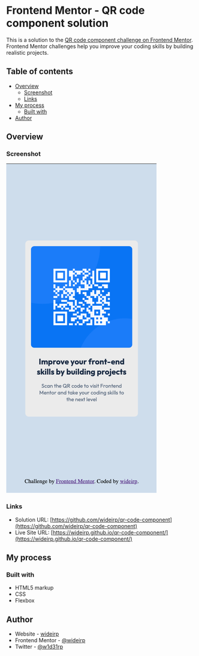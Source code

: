# Frontend Mentor - QR code component solution

This is a solution to the [QR code component challenge on Frontend Mentor](https://www.frontendmentor.io/challenges/qr-code-component-iux_sIO_H). Frontend Mentor challenges help you improve your coding skills by building realistic projects.

## Table of contents

- [Overview](#overview)
  - [Screenshot](#screenshot)
  - [Links](#links)
- [My process](#my-process)
  - [Built with](#built-with)
- [Author](#author)

## Overview

### Screenshot

![Screenshot](./qr-component-screenshot.png)

### Links

- Solution URL: [https://github.com/wideirp/qr-code-component](https://github.com/wideirp/qr-code-component)
- Live Site URL: [https://wideirp.github.io/qr-code-component/](https://wideirp.github.io/qr-code-component/)

## My process

### Built with

- HTML5 markup
- CSS
- Flexbox

## Author

- Website - [wideirp](https://wideirp.github.io)
- Frontend Mentor - [@wideirp](https://www.frontendmentor.io/profile/wideirp)
- Twitter - [@w1d31rp](https://www.twitter.com/w1d31rp)
